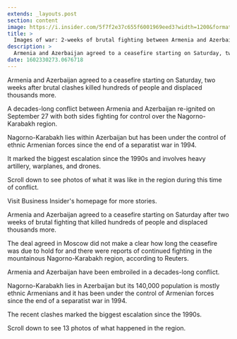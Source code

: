```yaml
--- 
extends: _layouts.post 
section: content 
image: https://i.insider.com/5f7f2e37c655f6001969eed3?width=1200&format=jpeg 
title: > 
  Images of war: 2-weeks of brutal fighting between Armenia and Azerbaijan left hundreds dead before ceasefire declared 
description: > 
  Armenia and Azerbaijan agreed to a ceasefire starting on Saturday, two weeks after brutal clashes killed hundreds of people and displaced thousands more.A decades-long conflict between Armenia and Azerbaijan re-ignited on September 27 with both sides fighting for control over the Nagorno-Karabakh region.Nagorno-Karabakh lies within Azerbaijan but has been under the control of ethnic Armenian forces since the end of a separatist war in 1994.Scroll down to see photos of what it was like in the region during this time of conflict.Armenia and Azerbaijan agreed to a ceasefire starting on Saturday after two weeks of brutal fighting that killed hundreds of people and displaced thousands more. 
date: 1602330273.0676718 
--- 
```

Armenia and Azerbaijan agreed to a ceasefire starting on Saturday, two weeks after brutal clashes killed hundreds of people and displaced thousands more.

A decades-long conflict between Armenia and Azerbaijan re-ignited on September 27 with both sides fighting for control over the Nagorno-Karabakh region.

Nagorno-Karabakh lies within Azerbaijan but has been under the control of ethnic Armenian forces since the end of a separatist war in 1994.

It marked the biggest escalation since the 1990s and involves heavy artillery, warplanes, and drones.

Scroll down to see photos of what it was like in the region during this time of conflict.

Visit Business Insider's homepage for more stories.

Armenia and Azerbaijan agreed to a ceasefire starting on Saturday after two weeks of brutal fighting that killed hundreds of people and displaced thousands more.

The deal agreed in Moscow did not make a clear how long the ceasefire was due to hold for and there were reports of continued fighting in the mountainous Nagorno-Karabakh region, according to Reuters.

Armenia and Azerbaijan have been embroiled in a decades-long conflict.

Nagorno-Karabakh lies in Azerbaijan but its 140,000 population is mostly ethnic Armenians and it has been under the control of Armenian forces since the end of a separatist war in 1994.

The recent clashes marked the biggest escalation since the 1990s.

Scroll down to see 13 photos of what happened in the region.